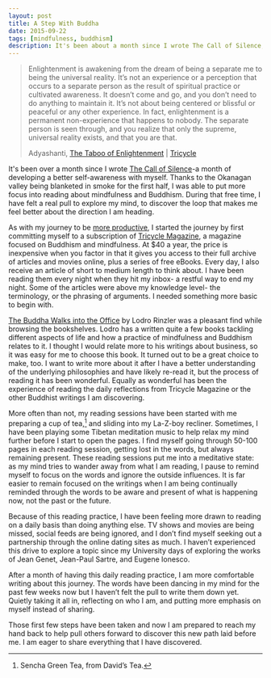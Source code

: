 ```yaml
---
layout: post
title: A Step With Buddha
date: 2015-09-22
tags: [mindfulness, buddhism]
description: It's been about a month since I wrote The Call of Silence, a month of developing a better self-awareness with myself. Thanks to the Okanagan Valley being blanketed in smoke for the first period, I was able to put more focus into reading about mindfulness and Buddhism.
---
```


> Enlightenment is awakening from the dream of being a separate me to being the universal reality. It’s not an experience or a perception that occurs to a separate person as the result of spiritual practice or cultivated awareness. It doesn’t come and go, and you don’t need to do anything to maintain it. It’s not about being centered or blissful or peaceful or any other experience. In fact, enlightenment is a permanent non-experience that happens to nobody. The separate person is seen through, and you realize that only the supreme, universal reality exists, and that you are that.
> 
> Adyashanti, [The Taboo of Enlightenment](http://www.tricycle.com/interview/taboo-enlightenment "The Taboo of Enlightenment") | [Tricycle](http://amzn.to/1JtCpy0 "Tricycle Magazine")

It's been over a month since I wrote [The Call of Silence](http://www.foursides.ca/the-call-of-silence/ "The Call of Silence")-a month of developing a better self-awareness with myself. Thanks to the Okanagan valley being blanketed in smoke for the first half, I was able to put more focus into reading about mindfulness and Buddhism. During that free time, I have felt a real pull to explore my mind, to discover the loop that makes me feel better about the direction I am heading. 

As with my journey to be [more productive](http://www.foursides.ca/All-the-Changes/ "All the Changes | Four Sides"), I started the journey by first committing myself to a subscription of [Tricycle Magazine](http://amzn.to/1JtCpy0 "Tricycle Magazine"), a magazine focused on Buddhism and mindfulness. At $40 a year, the price is inexpensive when you factor in that it gives you access to their full archive of articles and movies online, plus a series of free eBooks. Every day, I also receive an article of short to medium length to think about. I have been reading them every night when they hit my inbox- a restful way to end my night. Some of the articles were above my knowledge level- the terminology, or the phrasing of arguments. I needed something more basic to begin with. 

[The Buddha Walks into the Office](http://amzn.to/1N2Fx88 "The Buddha Walks Into the Office") by Lodro Rinzler was a pleasant find while browsing the bookshelves. Lodro has a written quite a few books tackling different aspects of life and how a practice of mindfulness and Buddhism relates to it. I thought I would relate more to his writings about business, so it was easy for me to choose this book. It turned out to be a great choice to make, too. I want to write more about it after I have a better understanding of the underlying philosophies and have likely re-read it, but the process of reading it has been wonderful. Equally as wonderful has been the experience of reading the daily reflections from Tricycle Magazine or the other Buddhist writings I am discovering.

More often than not, my reading sessions have been started with me preparing a cup of tea,[^1] and sliding into my La-Z-boy recliner. Sometimes, I have been playing some Tibetan meditation music to help relax my mind further before I start to open the pages.  I find myself going through 50-100 pages in each reading session, getting lost in the words, but always remaining present. These reading sessions put me into a meditative state: as my mind tries to wander away from what I am reading, I pause to remind myself to focus on the words and ignore the outside influences. It is far easier to remain focused on the writings when I am being continually reminded through the words to be aware and present of what is happening now, not the past or the future.

Because of this reading practice, I have been feeling more drawn to reading on a daily basis than doing anything else. TV shows and movies are being missed, social feeds are being ignored, and I don’t find myself seeking out a partnership through the online dating sites as much. I haven’t experienced this drive to explore a topic since my University days of exploring the works of Jean Genet, Jean-Paul Sartre, and Eugene Ionesco. 

After a month of having this daily reading practice, I am more comfortable writing about this journey. The words have been dancing in my mind for the past few weeks now but I haven’t felt the pull to write them down yet. Quietly taking it all in, reflecting on who I am, and putting more emphasis on myself instead of sharing. 

Those first few steps have been taken and now I am prepared to reach my hand back to help pull others forward to discover this new path laid before me. I am eager to share everything that I have discovered.


[^1]:	Sencha Green Tea, from David’s Tea.